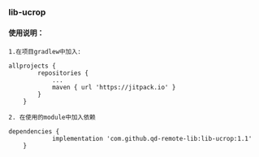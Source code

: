### lib-ucrop
#### 使用说明：

`1.在项目gradlew中加入:`

```
allprojects {
		repositories {
			...
			maven { url 'https://jitpack.io' }
		}
	}
```

`2. 在使用的module中加入依赖`

```
dependencies {
	        implementation 'com.github.qd-remote-lib:lib-ucrop:1.1'
	}
```